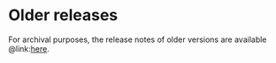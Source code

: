 # Older releases
For archival purposes, the release notes of older versions are available @link:[here](https://bluebrainnexus.io/v1.7.x/docs/releases/index.html).
